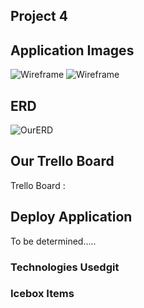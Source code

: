 

## Project 4

## Application Images
![Wireframe](https://i.imgur.com/yzWld0M.png)
![Wireframe](https://i.imgur.com/Vhqcsar.png)


## ERD
![OurERD]()



## Our Trello Board

Trello Board :


## Deploy Application

To be determined.....

### Technologies Usedgit 


### Icebox Items



